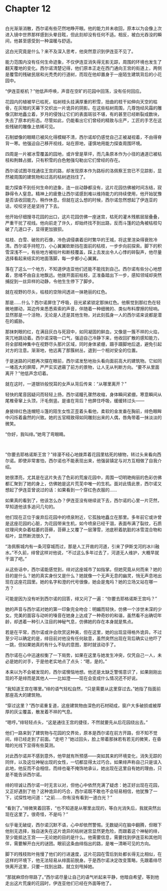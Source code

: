 # Chapter 12

<br>
白光渐渐消散，西尔诺有些茫然地睁开眼。他的能力并未收回，原本以为会像上次进入镜中世界那样感到头晕目眩，但此刻却没有任何不适。相反，被白光吞没的瞬间，他甚至感受到一种温暖与舒适。

这白光究竟是什么？来不及深入思考，他突然意识到伊连亚不见了。

能力范围内没有任何生命迹象，不仅伊连亚消失得无影无踪，周围的环境也发生了翻天覆地的变化。西尔诺清楚记得，他们原本正走在西门通向王宫的街道上，两侧是覆雪的残破民居和光秃秃的行道树，而现在他却置身于一座陌生建筑背后的小花园中。

“伊连亚枢机？”他低声呼唤，声音在空旷的花园中回荡，没有任何回应。

花园内的植被早已枯死，枯树枝头挂满厚重的积雪，扭曲的枝干如伸向天空的枯骨，在灰暗的天幕下交织出一片诡异的阴影。在这些枯树周围，几尊饱经风霜的雕像沉默地矗立着，岁月的侵蚀让它们的表面斑驳不堪，有的甚至已经断裂成数块，失去了原本的形态。尽管如此，仍能看出它们曾经的精致与庄严，工匠的手艺在这些残破的雕像上依稀可见。

石制塑像的眼睛已被风化得模糊不清，西尔诺却仍感觉自己正被凝视着，不由得脊背一寒。他强迫自己移开视线，站在原地，谨慎地用能力探查周围环境。

四周是一片被冰雪覆盖的园地，或许曾是草坪，而几条原本作为小径的通道已被枯枝和荆棘占据，只有积雪的白色勉强勾勒出它们曾经的存在。

西尔诺试图寻找通往王宫的路，却发现原本作为路标的洛佩察王宫已不见踪影，显然被周围的建筑物和过高的枯树遮挡住了。

能力探查不到任何生命的迹象，连一丝动静都没有，这片花园仿佛被时间冻结，寂静得令人窒息。精神上的疲惫让西尔诺感到难以维持能力的持续使用，他开始犹豫是否该收回能力，稍作休息。但就在这么想的时候，西尔诺忽然想起了伊连亚的话，咬咬牙还是坚持了下去。

他开始仔细搜寻花园的出口，这片花园仿佛一座迷宫，枯死的灌木残骸层层叠叠，严重干扰了视线。他向前走了许久，却始终找不到出路，反而斗篷的边角被枯枝勾破了几道口子，显得更加狼狈。

枯枝、白雪、破败的石像，冷色调侵袭着旧时繁华的王城，将这里渲染得衰败冷清。西尔诺手持短刀，小心翼翼砍断挡在面前的枯枝，一步步向前探索。脚下的积雪深浅不一，有些地方被枯叶和断枝覆盖，踩上去发出令人心悸的碎裂声，他尽量选择看起来结实的地面落脚，每一步都小心翼翼。

落在了这么一个地方，不知道伊连亚他们还能不能找到自己。西尔诺有些分心地想着，思绪不由自主地飘远。他拨开面前枯枝，正准备踏出下一步，感知领域却突然捕捉到一丝异样的动静，令他生生停下了脚步。

就在视野的尽头，枯枝的空隙间透进一抹艳丽的红色。

那是……什么？西尔诺屏住了呼吸，目光紧紧锁定那抹红色。他察觉到那红色在轻微地挪动，耳边传来悉悉索索的声音，伴随着一种细微的、类似布料摩擦的轻响。显然那是一个活物，无论是人还是其他生物，对此刻孤身一人的西尔诺来说都是潜在的威胁。

那抹刺眼的红，在满目灰白与死寂中，如同凝固的鲜血，又像是一簇不祥的火焰，突兀地跳动着。西尔诺深吸一口气，强迫自己冷静下来，他收回扩散的感知能力，将全部精神集中在视野尽头那片区域，同时身体紧绷，蹑手蹑脚地后退，避免引起对方的注意。渐渐地，他远离了那簇树丛，退到一个相对安全的位置。

于是迷路的问题再次摆在眼前，西尔诺发愁地抬头看向面前高大的建筑物。它如同一堵高大的屏障，严严实实遮蔽了前方的景物，让人无从判断方向。“要不从里面离开？”他低声念叨着。

就在这时，一道银铃般悦耳的女声从背后传来：“从哪里离开？”

轻快的尾音因疑问而轻轻上扬，西尔诺瞳孔骤然收缩，身体瞬间紧绷，寒意瞬间从尾椎骨窜上头顶，汗毛倒竖。是谁在背后？他屏住呼吸，缓缓转过头——

身披绯红色连帽短斗篷的陌生女性正歪着头看他，柔软的金发垂在胸前，绯色眼眸中闪烁着盎然的兴致。她的五官精致得如同雕刻出来的人偶，唇角带着一抹淡淡的微笑。

“你好，我叫绯。”她弯了弯眼睛。

<br>

“你要去耶格诺斯王宫？”绯漫不经心地拨弄着花园里枯死的植物，转过头来看向西尔诺。即使非常害怕，西尔诺也不能表现出来，他强装镇定与对方互相做了自我介绍。

她很漂亮，尤其是在这片失去了色彩的荒废花园中，周围一切明艳绚丽的色彩仿佛都汇聚到了她的身上，仿佛她是这片荒芜中唯一的生机。面对此情此景，西尔诺又想起了伊连亚曾说过的话：如果看到一个穿红色衣服的……

如果真的看到了，他该怎么办？伊连亚没有继续说下去，西尔诺的心里一片茫然，早知道他该多追问几句的。

他们现在正位于废弃后花园中的喷泉附近，它孤独地矗立在那里。多年前它或许曾是这座花园的心脏，为花园带来生机，如今喷泉已经干涸，表面布满了裂纹，石质纹理间夹杂着枯萎的苔藓，苔藓上又覆了一层薄雪，池底积着肮脏的冰雪混合物和枯叶，显然断流很久了。

“洛佩察城内有一条河穿城而过，那是人工开凿的河道，引来了伊斯戈河的冰川融水。”不久前，绯曾这样对他说，“不过这么多年过去了，河道无人维护，大概早就干涸了吧。”

从这些话中，西尔诺能感觉到，绯对这座城市了如指掌。但她究竟从何而来？她的目的是什么？她的真实身份又是什么？她就像一个无声无息的幽灵，悄无声息地出现在这座花园里。她的名字和澄的代号很像，她会是鬼吗？她的立场又站在哪一方？

可能是因为没有听到西尔诺的回答，绯又问了一遍：“你要去耶格诺斯王宫吗？”

她的声音与西尔诺对她的第一印象完全吻合：明媚而轻快，仿佛一个涉世未深的少女。完美的面容与动听的嗓音在她身上达成了一种奇妙的和谐，虽然看不出确切年龄，却透着一种引人注目的神秘气息，仿佛她的存在本身就是焦点。

若是在平常，西尔诺或许会欣赏这种美，但在这里，她的出现显得格外诡异。不过至少可以确定的是，绯目前对他没有任何敌意，虽然突然出现在背后确实让他吓了一跳，但如果她真的有什么不轨的意图，那时就该动手了。

西尔诺在心中迅速权衡了一下局势，如果在这里与她发生冲突，仅凭自己一人，未必是她的对手，于是他老实地点了点头：“嗯，是的。”

本来以为不会被发现的，西尔诺懊恼地想。他还是太缺乏警惕意识了，如果刚刚出现的不是绯而是其他人——比如澄——现在会变成什么情况还不好说。

“我知道王宫在哪里。”绯的语气轻松自然，“只是需要从这里穿过去。”她指了指面前那座高大的建筑物。

“穿过这里？”西尔诺重复道，这座建筑物由深色的石材砌成，窗户大多破损或被厚厚的灰尘覆盖，散发着不祥的气息。

“嗯哼。”绯轻轻点头，“这是通往王宫的捷径，不然就要先从后花园绕出去。”

他们一路来到了建筑物与花园的交界处，原本是西尔诺在前方开路，但不知不觉间，绯已经走到了前面。“走吧？”她过回头，脸上带着那抹若有若无的微笑，在昏暗的光线下显得有些莫测。

对此西尔诺并不感到意外，他早就有所预感——突如其来的环境变化，消失无踪的同伴，以及这位神秘出现的女性，一切都显得太过巧合。如果绯声称自己只是误入此地，他反而不会相信，而绯也毫不掩饰地承认，她出现在这里自有她的理由，只是不能告诉西尔诺。

绯的坦诚让西尔诺一时无言以对，但他心中依然充满了疑虑：她正好出现在花园，又正好遇到了他？这种诡异的巧合，西尔诺既不敢也不会轻易相信，他犹豫了一下，试探性地问道：“之前……你有没有看到一道白光？”

“看到了。”绯微笑着回答，“也不知道是从哪里出现的，等白光消失后，我就突然出现在这里了。很奇怪，不是吗？”

似乎毫无破绽，西尔诺沉默不语，心中却依然警惕。无数疑问在脑中翻腾，但眼下他别无选择，独自迷失在这片诡异的枯树迷宫显然更危险，而跟着这个神秘的绯，至少能抵达王宫——无论她的目的是什么。他需要信息，需要找到伊连亚和其他同伴，需要解开白光的谜团。眼前这条由绯指出的路，是唯一清晰可见的方向。

脚下的残枝败叶拖慢了他们的行进速度，这片花园在雪后到处都长得无比相似，在这样的环境下，他无法轻易从绯面前脱身。于是西尔诺决定改变策略，先跟着绯尽快离开这里，只要一找到出路，就立刻甩掉她。

“那就麻烦你带路了。”西尔诺尽量让自己的语气听起来平静，他暗自希望，等到他走出这片荒废的花园时，伊连亚他们已经在外面等他了。
